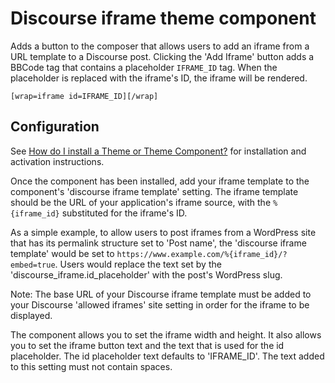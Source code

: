 # Discourse iframe theme component

Adds a button to the composer that allows users to add an iframe from a URL template
to a Discourse post. Clicking the 'Add Iframe' button adds a BBCode tag that contains a placeholder `IFRAME_ID` tag. When
the placeholder is replaced with the iframe's ID, the iframe will be rendered.

`[wrap=iframe id=IFRAME_ID][/wrap]`

## Configuration

See [How do I install a Theme or Theme Component?](https://meta.discourse.org/t/how-do-i-install-a-theme-or-theme-component/63682) for
installation and activation instructions.

Once the component has been installed, add your iframe template to the component's 'discourse iframe template' setting.
The iframe template should be the URL of your application's iframe source, with the `%{iframe_id}` substituted for the
iframe's ID.

As a simple example, to allow users to post iframes from a WordPress site that has its permalink structure set to
'Post name', the 'discourse iframe template' would be set to `https://www.example.com/%{iframe_id}/?embed=true`. Users
would replace the text set by the 'discourse_iframe.id_placeholder' with the post's WordPress slug.

Note: The base URL of your Discourse iframe template must be added to your Discourse 'allowed iframes' site setting in
order for the iframe to be displayed.

The component allows you to set the iframe width and height. It also allows you to set the iframe button text and the
text that is used for the id placeholder. The id placeholder text defaults to 'IFRAME_ID'. The text added to this setting
must not contain spaces.